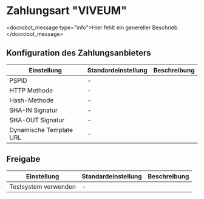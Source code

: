 # Zahlungsart "VIVEUM"

<docrobot_message type="info">Hier fehlt ein genereller Beschrieb.</docrobot_message>

## Konfiguration des Zahlungsanbieters

<table>
	<thead>
		<tr>
			<th>Einstellung</th>
			<th>Standardeinstellung</th>
			<th>Beschreibung</th>
		</tr>
	</thead>
	<tbody>
		<tr>
			<td>PSPID</td>
			<td>-</td>
			<td></td>
		</tr>
		<tr>
			<td>HTTP Methode</td>
			<td>-</td>
			<td></td>
		</tr>
		<tr>
			<td>Hash-Methode</td>
			<td>-</td>
			<td></td>
		</tr>
		<tr>
			<td>SHA-IN Signatur</td>
			<td>-</td>
			<td></td>
		</tr>
		<tr>
			<td>SHA-OUT Signatur</td>
			<td>-</td>
			<td></td>
		</tr>
		<tr>
			<td>Dynamische Template URL</td>
			<td>-</td>
			<td></td>
		</tr>
	</tbody>
</table>

## Freigabe

<table>
	<thead>
		<tr>
			<th>Einstellung</th>
			<th>Standardeinstellung</th>
			<th>Beschreibung</th>
		</tr>
	</thead>
	<tbody>
		<tr>
			<td>Testsystem verwenden</td>
			<td>-</td>
			<td></td>
		</tr>
	</tbody>
</table>